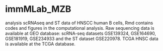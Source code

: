 # immMLab_MZB
analysis scRNAseq and ST data of HNSCC human B cells, Rmd contains codes and figures in the computational analysis.
Raw sequencing data is available at GEO database: scRNA-seq datasets GSE139324, GSE164690, GSE181919, GSE234933 and the ST dataset GSE220978.
TCGA HNSC data is available at the TCGA database.


